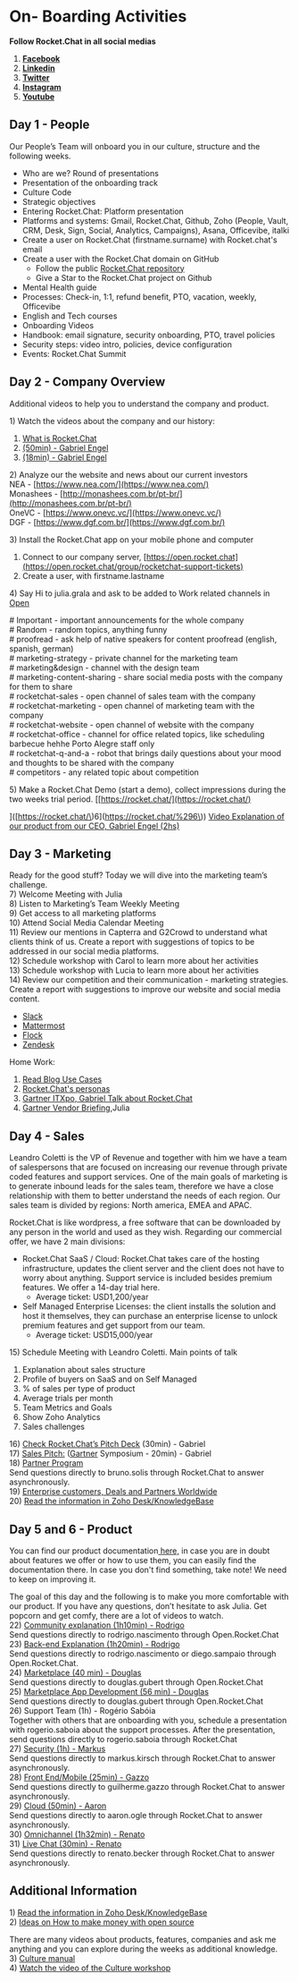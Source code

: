 # On- Boarding Activities

**Follow Rocket.Chat in all social medias**

1. [**Facebook**](https://www.facebook.com/RocketChatApp)
2. [**Linkedin**](https://www.linkedin.com/company/rocket-chat/)
3. [**Twitter**](https://twitter.com/rocketchat)
4. [**Instagram**](https://instagram.com/rocket.chat)
5. [**Youtube** ](https://www.youtube.com/channel/UCin9nv7mUjoqrRiwrzS5UVQ)

## **Day  1 - People**

Our People’s Team will onboard you in our culture, structure and the following weeks.

* Who are we? Round of presentations
* Presentation of the onboarding track
* Culture Code 
* Strategic objectives
* Entering Rocket.Chat: Platform presentation
* Platforms and systems: Gmail, Rocket.Chat, Github, Zoho \(People, Vault, CRM, Desk, Sign, Social, Analytics, Campaigns\), Asana, Officevibe, italki
* Create a user on Rocket.Chat \(firstname.surname\) with Rocket.chat's email
* Create a user with the Rocket.Chat domain on GitHub
  * Follow the public [Rocket.Chat repository](https://github.com/RocketChat/Rocket.Chat)
  * Give a Star to the Rocket.Chat project on Github
* Mental Health guide
* Processes: Check-in, 1:1, refund benefit, PTO, vacation, weekly, Officevibe
* English and Tech courses
* Onboarding Videos
* Handbook: email signature, security onboarding, PTO, travel policies
* Security steps: video intro, policies, device configuration
* Events: Rocket.Chat Summit

## **Day 2 -  Company Overview**

Additional videos to help you to understand the company and product.

1\) Watch the videos about the company and our history:

1. [What is Rocket.Chat](https://drive.google.com/file/d/1wkYaaF0DQ7sKpzJtYs8dTxfkT4mIbMbu/view) 
2. [\(50min\) - Gabriel Engel](https://www.youtube.com/watch?v=hXG5R15Uc-E&t=2s)
3. [\(18min\) - Gabriel Engel](https://www.youtube.com/watch?v=HcnD5MdJLYM&t=16s)

2\) Analyze our the website and news about our current investors  
NEA - [https://www.nea.com/](https://www.nea.com/)  
Monashees - [http://monashees.com.br/pt-br/](http://monashees.com.br/pt-br/)  
OneVC - [https://www.onevc.vc/](https://www.onevc.vc/)  
DGF - [https://www.dgf.com.br/](https://www.dgf.com.br/)

3\) Install the Rocket.Chat app on your mobile phone and computer

1. Connect to our company server, [https://open.rocket.chat](https://open.rocket.chat/group/rocketchat-support-tickets)
2. Create a user, with firstname.lastname

4\) Say Hi to julia.grala and ask to be added to Work related channels in [Open](https://open.rocket.chat)

\# Important - important announcements for the whole company  
\# Random - random topics, anything funny  
\# proofread - ask help of native speakers for content proofread \(english, spanish, german\)  
\# marketing-strategy - private channel for the marketing team  
\# marketing&design - channel with the design team  
\# marketing-content-sharing - share social media posts with the company for them to share  
\# rocketchat-sales - open channel of sales team with the company  
\# rocketchat-marketing - open channel of marketing team with the company  
\# rocketchat-website - open channel of website with the company  
\# rocketchat-office - channel for office related topics, like scheduling barbecue hehhe Porto Alegre staff only  
\# rocketchat-q-and-a - robot that brings daily questions about your mood and thoughts to be shared with the company  
\# competitors - any related topic about competition

5\) Make a Rocket.Chat Demo \(start a demo\), collect impressions during the two weeks trial period. \[[https://rocket.chat/](https://rocket.chat/)

\]\([https://rocket.chat/\)6\](https://rocket.chat/%296\)\) [Video Explanation of our product from our CEO, Gabriel Engel \(2hs\) ](https://youtu.be/OtH691rD3n4)

## Day 3 - Marketing

Ready for the good stuff? Today we will dive into the marketing team’s challenge.  
7\) Welcome Meeting with Julia  
8\) Listen to Marketing’s Team Weekly Meeting  
9\) Get access to all marketing platforms  
10\) Attend Social Media Calendar Meeting  
11\) Review our mentions in Capterra and G2Crowd to understand what clients think of us. Create a report with suggestions of topics to be addressed in our social media platforms.  
12\) Schedule workshop with Carol to learn more about her activities  
13\) Schedule workshop with Lucia to learn more about her activities  
14\) Review our competition and their communication - marketing strategies. Create a report with suggestions to improve our website and social media content.

* [Slack ](https://slack.com/)
* [Mattermost ](https://mattermost.com/)
* [Flock](https://flock.com)
* [Zendesk](https://www.zendesk.com/)

Home Work:

1. [Read Blog Use Cases](https://rocket.chat/category/case-studies/)
2. [Rocket.Chat's personas](https://drive.google.com/file/d/10ECBIcHgSfaX0FMEXmb3Chi2uqaIMUPK/view?usp=sharing)
3. [Gartner ITXpo, Gabriel Talk about Rocket.Chat](https://www.youtube.com/watch?v=QoJpytuMhrA&t=295s)
4. [Gartner Vendor Briefing](https://www.youtube.com/watch?v=89E3ALQ6Y7w&feature=youtu.be),Julia

## **Day 4 - Sales**

Leandro Coletti is the VP of Revenue and together with him we have a team of salespersons that are focused on increasing our revenue through private coded features and support services. One of the main goals of marketing is to generate inbound leads for the sales team, therefore we have a close relationship with them to better understand the needs of each region. Our sales team is divided by regions: North america, EMEA and APAC.

Rocket.Chat is like wordpress, a free software that can be downloaded by any person in the world and used as they wish. Regarding our commercial offer, we have 2 main divisions:

* Rocket.Chat SaaS / Cloud: Rocket.Chat takes care of the hosting infrastructure, updates the client server and the client does not have to worry about anything. Support service is included besides premium features. We offer a 14-day trial here. 
  * Average ticket: USD1,200/year
* Self Managed Enterprise Licenses: the client installs the solution and host it themselves, they can purchase an enterprise license to unlock premium features and get support from our team.
  * Average ticket: USD15,000/year 

15\) Schedule Meeting with Leandro Coletti. Main points of talk

1. Explanation about sales structure
2. Profile of buyers on SaaS and on Self Managed
3. % of sales per type of product
4. Average trials per month 
5. Team Metrics and Goals
6. Show Zoho Analytics
7. Sales challenges

16\) [Check Rocket.Chat’s Pitch Deck](https://youtu.be/BEtWZ56FbWM) \(30min\) - Gabriel  
17\) [Sales Pitch:](https://youtu.be/QoJpytuMhrA) \([Gartner](https://www.gartner.com/en) Symposium - 20min\) - Gabriel  
18\) [Partner Program](https://docs.google.com/presentation/d/1APDkXqGIN_2PxVg3B-uVm4M-9Tq9Qkr5x43M4ousiMo/edit?usp=sharing)  
Send questions directly to bruno.solis through Rocket.Chat to answer asynchronously.  
19\) [Enterprise customers, Deals and Partners Worldwide    
](https://www.google.com/maps/d/u/0/edit?mid=1EaMrI1-Fa3Wccdh13JCCJ3_EEUXG13uh&ll=39.69403918637705%2C0&z=2)20\) [Read the information in Zoho Desk/KnowledgeBase](https://desk.rocket.chat/support/rocketchat/ShowHomePage.do#Solutions)

## Day 5 and 6 - Product

You can find our product documentation[ here,](https://rocket.chat/docs/) in case you are in doubt about features we offer or how to use them, you can easily find the documentation there. In case you don't find something, take note! We need to keep on improving it.

The goal of this day and the following is to make you more comfortable with our product. If you have any questions, don’t hesitate to ask Julia. Get popcorn and get comfy, there are a lot of videos to watch.  
22\) [Community explanation \(1h10min\) - Rodrigo](https://youtu.be/hOzxiRHGZKY)  
Send questions directly to rodrigo.nascimento through Open.Rocket.Chat  
23\) [Back-end Explanation \(1h20min\) - Rodrigo](https://youtu.be/FxojM-5EBaQ)  
Send questions directly to rodrigo.nascimento or diego.sampaio through Open.Rocket.Chat.  
24\) [Marketplace \(40 min\) - Douglas](https://www.youtube.com/watch?v=UsIwko-B4hI&t=908s)  
Send questions directly to douglas.gubert through Open.Rocket.Chat  
25\) [Marketplace App Development \(56 min\) - Douglas](https://www.youtube.com/watch?v=PaFPeD6QG9k&t=4s)  
Send questions directly to douglas.gubert through Open.Rocket.Chat  
26\) Support Team \(1h\) - Rogério Sabóia  
Together with others that are onboarding with you, schedule a presentation with rogerio.saboia about the support processes. After the presentation, send questions directly to rogerio.saboia through Rocket.Chat  
27\) [Security \(1h\) - Markus](https://youtu.be/geKotW_JsNo)  
Send questions directly to markus.kirsch through Rocket.Chat to answer asynchronously.  
28\) [Front End/Mobile \(25min\) - Gazzo](https://drive.google.com/file/d/1BpOT1z5JYjfRb5adRSnUu5bxYRsapzZi/view)  
Send questions directly to guilherme.gazzo through Rocket.Chat to answer asynchronously.  
29\) [Cloud \(50min\) - Aaron](https://youtu.be/iVeAS1EY99k)  
Send questions directly to aaron.ogle through Rocket.Chat to answer asynchronously.  
30\) [Omnichannel \(1h32min\) - Renato](https://youtu.be/9biI2J2oUnc)  
31\) [Live Chat \(30min\) - Renato](https://www.youtube.com/watch?v=-C_k1sRFV9g&t=1272s)  
Send questions directly to renato.becker through Rocket.Chat to answer asynchronously.

## **Additional Information**

1\) [Read the information in Zoho Desk/KnowledgeBase](https://desk.rocket.chat/support/rocketchat/ShowHomePage.do#Solutions)  
2\) [Ideas on How to make money with open source ](https://www.cio.com/article/3178621/how-to-make-money-from-open-source-software.html)

There are many videos about products, features, companies and ask me anything and you can explore during the weeks as additional knowledge.  
3\) [Culture manual](https://docs.google.com/presentation/d/1RxxZk7briP2b1NncK2IpHQYSuPQCrlWoOv7EcC0yHtE/edit?usp=sharing)  
4\) [Watch the video of the Culture workshop](https://drive.google.com/file/d/1kI8e2hnCxfyySl7GjleWAe6ib3xOhag0/view?usp=sharing)

